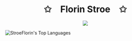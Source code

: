 <p align="center">
    <h1 align="center">✩&emsp;Florin Stroe&emsp;✩</h1>
</p>
<p align="center">
    <img src="https://stroe.dev/helloworld5.svg">
</p>

![StroeFlorin's Top Languages](https://github-readme-stats.vercel.app/api/top-langs/?username=StroeFlorin&theme=gruvbox&show_icons=true&hide_border=true&layout=compact)


